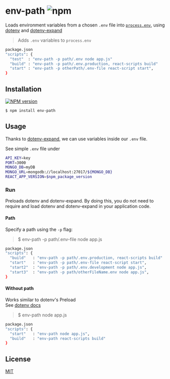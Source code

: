# env-path ![npm](https://img.shields.io/npm/dw/env-path)

Loads environment variables from a chosen `.env` file into [`process.env`](https://nodejs.org/docs/latest/api/process.html#process_process_env), using  [dotenv](https://www.npmjs.com/package/dotenv) and [dotenv-expand](https://github.com/motdotla/dotenv-expand)

> Adds  `.env` variables to `process.env`

```sh
package.json
"scripts": {
  "test"  : "env-path -p path/.env node app.js"
  "build" : "env-path -p path/.env.production, react-scripts build"
  "start" : "env-path -p otherPath/.env-file react-script start",
}
```

## Installation
[![NPM version](https://img.shields.io/npm/v/env-path.svg)](https://www.npmjs.com/package/env-path)
```sh
$ npm install env-path
```

## Usage

Thanks to [dotenv-expand](https://github.com/motdotla/dotenv-expand), we can use variables inside our `.env` file.

See simple `.env` file under


```sh
API_KEY=key
PORT=3000
MONGO_DB=myDB
MONGO_URL=mongodb://localhost:27017/${MONGO_DB}
REACT_APP_VERSION=$npm_package_version
```


### Run
Preloads dotenv and dotenv-expand. By doing this, you do not need to require and load dotenv and dotenv-expand in your application code.
#### Path
Specify a path using the `-p` flag:

>$ env-path -p path/.env-file node app.js


```sh
package.json
"scripts": {
  "build"   : "env-path -p path/.env.production, react-scripts build"
  "start"   : "env-path -p path/.env-file react-script start",
  "start2"  : "env-path -p path/.env.development node app.js",
  "start3"  : "env-path -p path/otherFileName.env node app.js",
}
```

#### Without path

Works similar to dotenv's Preload<br>
See [dotenv docs](https://github.com/motdotla/dotenv)

>$ env-path node app.js

```sh
package.json
"scripts": {
  "start"   : "env-path node app.js",
  "build"   : "env-path react-scripts build"
}
```

## License

  [MIT](LICENSE)
